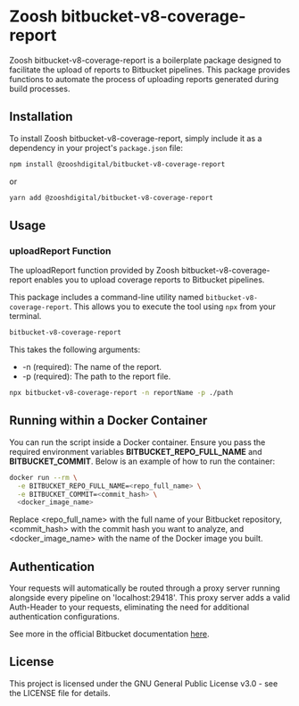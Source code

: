 # Zoosh bitbucket-v8-coverage-report

Zoosh bitbucket-v8-coverage-report is a boilerplate package designed to facilitate the upload of reports to Bitbucket pipelines. This package provides functions to automate the process of uploading reports generated during build processes.

## Installation

To install Zoosh bitbucket-v8-coverage-report, simply include it as a dependency in your project's `package.json` file:

```bash
npm install @zooshdigital/bitbucket-v8-coverage-report
```

or

```bash
yarn add @zooshdigital/bitbucket-v8-coverage-report
```

## Usage

### uploadReport Function

The uploadReport function provided by Zoosh bitbucket-v8-coverage-report enables you to upload coverage reports to Bitbucket pipelines. 

This package includes a command-line utility named `bitbucket-v8-coverage-report`. This allows you to execute the tool using `npx` from your terminal.

```bash
bitbucket-v8-coverage-report
```

This takes the following arguments:

- -n (required): The name of the report.
- -p (required): The path to the report file.

```bash
npx bitbucket-v8-coverage-report -n reportName -p ./path
```

## Running within a Docker Container

You can run the script inside a Docker container. Ensure you pass the required environment variables **BITBUCKET_REPO_FULL_NAME** and **BITBUCKET_COMMIT**. Below is an example of how to run the container:

```bash
docker run --rm \
  -e BITBUCKET_REPO_FULL_NAME=<repo_full_name> \
  -e BITBUCKET_COMMIT=<commit_hash> \
  <docker_image_name>
```

Replace <repo_full_name> with the full name of your Bitbucket repository, <commit_hash> with the commit hash you want to analyze, and <docker_image_name> with the name of the Docker image you built.

## Authentication 

Your requests will automatically be routed through a proxy server running alongside every pipeline on 'localhost:29418'. This proxy server adds a valid Auth-Header to your requests, eliminating the need for additional authentication configurations.
 
See more in the official Bitbucket documentation [here](https://support.atlassian.com/bitbucket-cloud/docs/code-insights/).


## License

This project is licensed under the GNU General Public License v3.0 - see the LICENSE file for details.